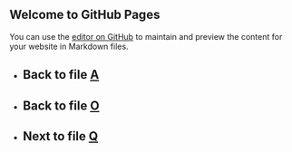 
## Welcome to GitHub Pages

You can use the [editor on GitHub](https://github.com/samuelbetio/alphabet.file/edit/master/A/B/C/D/E/F/G/H/I/J/K/L/M/N/O/P/README.md) to maintain and preview the content for your website in Markdown files.

- ## **Back** to file [A](../../../../../../../../../../../../../../../../README.md)

- ## **Back** to file [O](../README.md)
- ## **Next** to file [Q](Q/)









